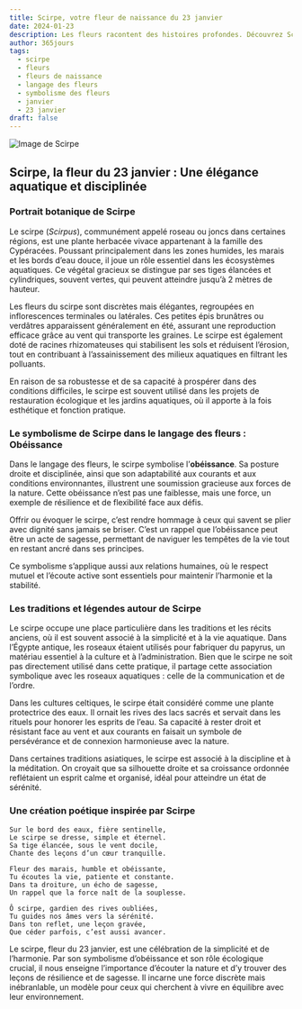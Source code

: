 ```yaml
---
title: Scirpe, votre fleur de naissance du 23 janvier
date: 2024-01-23
description: Les fleurs racontent des histoires profondes. Découvrez Scirpe, votre fleur de naissance du 23 janvier, ses symboles et récits fascinants. Plongez dans sa signification et son langage unique dans l'art floral.
author: 365jours
tags:
  - scirpe
  - fleurs
  - fleurs de naissance
  - langage des fleurs
  - symbolisme des fleurs
  - janvier
  - 23 janvier
draft: false
---
```



![Image de Scirpe](https://cdn.pixabay.com/photo/2015/07/13/16/03/reeds-843366_1280.jpg#center)


## Scirpe, la fleur du 23 janvier : Une élégance aquatique et disciplinée

### Portrait botanique de Scirpe

Le scirpe (_Scirpus_), communément appelé roseau ou joncs dans certaines régions, est une plante herbacée vivace appartenant à la famille des Cypéracées. Poussant principalement dans les zones humides, les marais et les bords d’eau douce, il joue un rôle essentiel dans les écosystèmes aquatiques. Ce végétal gracieux se distingue par ses tiges élancées et cylindriques, souvent vertes, qui peuvent atteindre jusqu’à 2 mètres de hauteur.

Les fleurs du scirpe sont discrètes mais élégantes, regroupées en inflorescences terminales ou latérales. Ces petites épis brunâtres ou verdâtres apparaissent généralement en été, assurant une reproduction efficace grâce au vent qui transporte les graines. Le scirpe est également doté de racines rhizomateuses qui stabilisent les sols et réduisent l’érosion, tout en contribuant à l’assainissement des milieux aquatiques en filtrant les polluants.

En raison de sa robustesse et de sa capacité à prospérer dans des conditions difficiles, le scirpe est souvent utilisé dans les projets de restauration écologique et les jardins aquatiques, où il apporte à la fois esthétique et fonction pratique.

### Le symbolisme de Scirpe dans le langage des fleurs : Obéissance

Dans le langage des fleurs, le scirpe symbolise l’**obéissance**. Sa posture droite et disciplinée, ainsi que son adaptabilité aux courants et aux conditions environnantes, illustrent une soumission gracieuse aux forces de la nature. Cette obéissance n’est pas une faiblesse, mais une force, un exemple de résilience et de flexibilité face aux défis.

Offrir ou évoquer le scirpe, c’est rendre hommage à ceux qui savent se plier avec dignité sans jamais se briser. C’est un rappel que l’obéissance peut être un acte de sagesse, permettant de naviguer les tempêtes de la vie tout en restant ancré dans ses principes.

Ce symbolisme s’applique aussi aux relations humaines, où le respect mutuel et l’écoute active sont essentiels pour maintenir l’harmonie et la stabilité.

### Les traditions et légendes autour de Scirpe

Le scirpe occupe une place particulière dans les traditions et les récits anciens, où il est souvent associé à la simplicité et à la vie aquatique. Dans l’Égypte antique, les roseaux étaient utilisés pour fabriquer du papyrus, un matériau essentiel à la culture et à l’administration. Bien que le scirpe ne soit pas directement utilisé dans cette pratique, il partage cette association symbolique avec les roseaux aquatiques : celle de la communication et de l’ordre.

Dans les cultures celtiques, le scirpe était considéré comme une plante protectrice des eaux. Il ornait les rives des lacs sacrés et servait dans les rituels pour honorer les esprits de l’eau. Sa capacité à rester droit et résistant face au vent et aux courants en faisait un symbole de persévérance et de connexion harmonieuse avec la nature.

Dans certaines traditions asiatiques, le scirpe est associé à la discipline et à la méditation. On croyait que sa silhouette droite et sa croissance ordonnée reflétaient un esprit calme et organisé, idéal pour atteindre un état de sérénité.

### Une création poétique inspirée par Scirpe

```
Sur le bord des eaux, fière sentinelle,  
Le scirpe se dresse, simple et éternel.  
Sa tige élancée, sous le vent docile,  
Chante des leçons d’un cœur tranquille.  

Fleur des marais, humble et obéissante,  
Tu écoutes la vie, patiente et constante.  
Dans ta droiture, un écho de sagesse,  
Un rappel que la force naît de la souplesse.  

Ô scirpe, gardien des rives oubliées,  
Tu guides nos âmes vers la sérénité.  
Dans ton reflet, une leçon gravée,  
Que céder parfois, c’est aussi avancer.  
```

Le scirpe, fleur du 23 janvier, est une célébration de la simplicité et de l’harmonie. Par son symbolisme d’obéissance et son rôle écologique crucial, il nous enseigne l’importance d’écouter la nature et d’y trouver des leçons de résilience et de sagesse. Il incarne une force discrète mais inébranlable, un modèle pour ceux qui cherchent à vivre en équilibre avec leur environnement.

